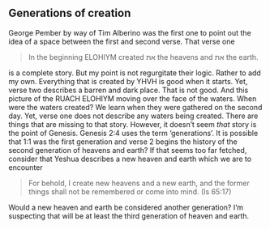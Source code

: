 ## Generations of creation

George Pember by way of Tim Alberino was the first one to point out the idea of a space between the first and second verse. That verse one 

> In the beginning ELOHIYM created את the heavens and את the earth.

is a complete story. But my point is not regurgitate their logic. Rather to add my own. Everything that is created by YHVH is good when it starts. Yet, verse two describes a barren and dark place. That is not good. And this picture of the RUACH ELOHIYM moving over the face of the waters. When were the waters created? We learn when they were gathered on the second day. Yet, verse one does not describe any waters being created. There are things that are missing to that story. However, it doesn’t seem _that_ story is the point of Genesis. Genesis 2:4 uses the term ‘generations’. It is possible that 1:1 was the first generation and verse 2 begins the history of the second generation of heavens and earth? If that seems too far fetched, consider that Yeshua describes a new heaven and earth which we are to encounter 

> For behold, I create new heavens and a new earth, and the former things shall not be remembered or come into mind. (Is 65:17)

Would a new heaven and earth be considered another generation? I’m suspecting that will be at least the third generation of heaven and earth.


